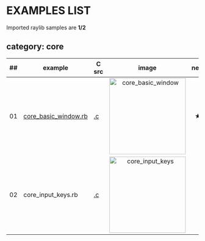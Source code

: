 # EXAMPLES LIST
Imported raylib samples are **1/2**

## category: core
| ## | example  | C src | image  | new  |
|----|----------|--------|:----------:|:---:|
| 01 | [core_basic_window.rb](core/core_basic_window.rb) | [.c](https://github.com/raysan5/raylib/tree/master/examples/core/core_basic_window.c) | <img src="https://raw.githubusercontent.com/raysan5/raylib/master/examples/core/core_basic_window.png" alt="core_basic_window" width="200">                     | ★ |  
| 02 | core_input_keys.rb                         | [.c](https://github.com/raysan5/raylib/tree/master/examples/core/core_input_keys.c) | <img src="https://raw.githubusercontent.com/raysan5/raylib/master/examples/core/core_input_keys.png" alt="core_input_keys" width="200">                         |                                                |        |

